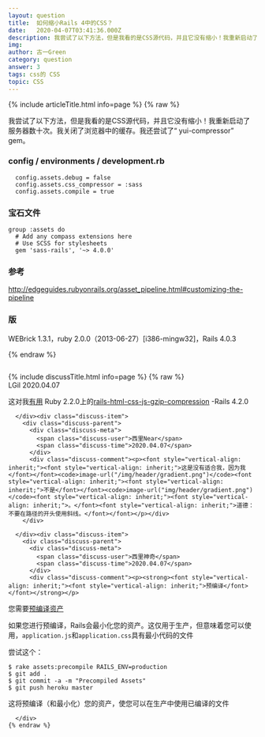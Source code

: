 ```yaml
---
layout: question
title:  如何缩小Rails 4中的CSS？
date:   2020-04-07T03:41:36.000Z
description: 我尝试了以下方法，但是我看的是CSS源代码，并且它没有缩小！我重新启动了服务器数十次。我关闭了浏览器中的缓存。我还尝试了“ yui-compressor”...
img: 
author: 古一Green
category: question
answer: 3
tags: css的 CSS
topic: CSS
---
```

<div class="article-root">
  <div class="article">
    {% include articleTitle.html info=page %}
    {% raw %}
    <div class="article-content"><p><font style="vertical-align: inherit;"><font style="vertical-align: inherit;">我尝试了以下方法，但是我看的是CSS源代码，并且它没有缩小！</font><font style="vertical-align: inherit;">我重新启动了服务器数十次。</font><font style="vertical-align: inherit;">我关闭了浏览器中的缓存。</font><font style="vertical-align: inherit;">我还尝试了“ yui-compressor” gem。</font></font></p>

<h3><font style="vertical-align: inherit;"><font style="vertical-align: inherit;">config / environments / development.rb</font></font></h3>

<pre><code>  config.assets.debug = false<font></font>
  config.assets.css_compressor = :sass<font></font>
  config.assets.compile = true<font></font>
</code></pre>

<h3><font style="vertical-align: inherit;"><font style="vertical-align: inherit;">宝石文件</font></font></h3>

<pre><code>group :assets do<font></font>
  # Add any compass extensions here<font></font>
  # Use SCSS for stylesheets<font></font>
  gem 'sass-rails', '~&gt; 4.0.0'<font></font>
</code></pre>

<h3><font style="vertical-align: inherit;"><font style="vertical-align: inherit;">参考</font></font></h3>

<p><a href="http://edgeguides.rubyonrails.org/asset_pipeline.html#customizing-the-pipeline"><font style="vertical-align: inherit;"><font style="vertical-align: inherit;">http://edgeguides.rubyonrails.org/asset_pipeline.html#customizing-the-pipeline</font></font></a></p>

<h3><font style="vertical-align: inherit;"><font style="vertical-align: inherit;">版</font></font></h3>

<p><font style="vertical-align: inherit;"><font style="vertical-align: inherit;">WEBrick 1.3.1，ruby 2.0.0（2013-06-27）[i386-mingw32]，Rails 4.0.3</font></font></p></div>
    {% endraw %}
  </div>
  <p style="height: 0;width:0;overflow: hidden;"> 第4095篇《如何缩小Rails 4中的CSS？》来自Winter(https://github.com/aiyld/aiyld.github.io)的站点</p>
  <div class="discuss-wrapper">
    {% include discussTitle.html info=page %}
    {% raw %}
    <div class="discuss-item">
        <div class="discuss-parent">
          <div class="discuss-meta">
            <span class="discuss-user">LGil</span>
            <span class="discuss-time">2020.04.07</span>
          </div>
          <div class="discuss-comment"><p><font style="vertical-align: inherit;"><font style="vertical-align: inherit;">这对我</font></font><a href="https://remino.net/rails-html-css-js-gzip-compression" rel="nofollow"><font style="vertical-align: inherit;"><font style="vertical-align: inherit;">有用</font></font></a><font style="vertical-align: inherit;"><font style="vertical-align: inherit;"> 
Ruby 2.2.0上的</font><a href="https://remino.net/rails-html-css-js-gzip-compression" rel="nofollow"><font style="vertical-align: inherit;">rails-html-css-js-gzip-compression</font></a><font style="vertical-align: inherit;"> -Rails 4.2.0</font></font></p></div>
        </div>
        
      </div><div class="discuss-item">
        <div class="discuss-parent">
          <div class="discuss-meta">
            <span class="discuss-user">西里Near</span>
            <span class="discuss-time">2020.04.07</span>
          </div>
          <div class="discuss-comment"><p><font style="vertical-align: inherit;"><font style="vertical-align: inherit;">这是没有适合我，因为我</font></font><code>image-url("/img/header/gradient.png")</code><font style="vertical-align: inherit;"><font style="vertical-align: inherit;">不是</font></font><code>image-url("img/header/gradient.png")</code><font style="vertical-align: inherit;"><font style="vertical-align: inherit;">。</font><font style="vertical-align: inherit;">道德：不要在路径的开头使用斜线。</font></font></p></div>
        </div>
        
      </div><div class="discuss-item">
        <div class="discuss-parent">
          <div class="discuss-meta">
            <span class="discuss-user">西里神奇</span>
            <span class="discuss-time">2020.04.07</span>
          </div>
          <div class="discuss-comment"><p><strong><font style="vertical-align: inherit;"><font style="vertical-align: inherit;">预编译</font></font></strong></p>

<p><font style="vertical-align: inherit;"><font style="vertical-align: inherit;">您需要</font></font><a href="http://guides.rubyonrails.org/asset_pipeline.html#precompiling-assets"><font style="vertical-align: inherit;"><font style="vertical-align: inherit;">预编译资产</font></font></a></p>

<p><font style="vertical-align: inherit;"><font style="vertical-align: inherit;">如果您进行预编译，Rails会最小化您的资产。</font><font style="vertical-align: inherit;">这仅用于生产，但意味着您可以使用，</font></font><code>application.js</code><font style="vertical-align: inherit;"><font style="vertical-align: inherit;">和</font></font><code>application.css</code><font style="vertical-align: inherit;"><font style="vertical-align: inherit;">具有最小代码的文件</font></font></p>

<p><font style="vertical-align: inherit;"><font style="vertical-align: inherit;">尝试这个：</font></font></p>

<pre><code>$ rake assets:precompile RAILS_ENV=production<font></font>
$ git add .<font></font>
$ git commit -a -m "Precompiled Assets"<font></font>
$ git push heroku master<font></font>
</code></pre>

<p><font style="vertical-align: inherit;"><font style="vertical-align: inherit;">这将预编译（和最小化）您的资产，使您可以在生产中使用已编译的文件</font></font></p></div>
        </div>
        
      </div>
    {% endraw %}
  </div>
<div>
